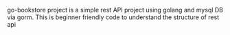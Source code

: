  go-bookstore project is a simple rest API project using golang and mysql DB via gorm. 
 This is beginner friendly code to understand the structure of rest api
